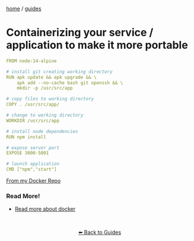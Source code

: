 <p><a href="/">home</a> / <a href="/guides">guides</a></p>
<div class="rainbow-retro"></div>

# Containerizing your service / application to make it more portable

```yaml
FROM node:14-alpine

# install git creating working directory
RUN apk update && apk upgrade && \
    apk add --no-cache bash git openssh && \
    mkdir -p /usr/src/app

# copy files to working directory
COPY . /usr/src/app/

# change to working directory
WORKDIR /usr/src/app

# install node dependencies
RUN npm install

# expose server port
EXPOSE 3000-5001

# launch application
CMD ["npm","start"]

```
[From my Docker Repo](https://github.com/BeauBouchard/Dockerfiles/tree/main/generic/node14)

### Read More!

 * <a href="">Read more about docker</a>

<p class="spacers"> <br /></p>
<div align="center" >
  <p>
    <a href="https://beau.sh/guides/">⬅️ Back to Guides</a>
  </p>
</div>
